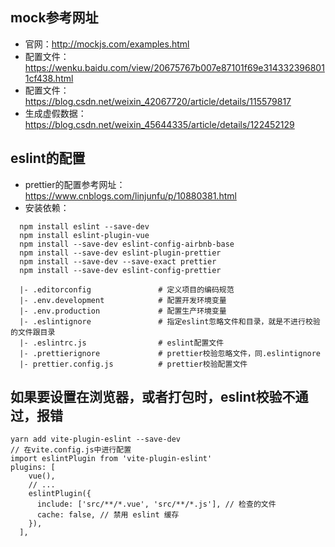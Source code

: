## mock参考网址
  - 官网：http://mockjs.com/examples.html
  - 配置文件：https://wenku.baidu.com/view/20675767b007e87101f69e3143323968011cf438.html
  - 配置文件：https://blog.csdn.net/weixin_42067720/article/details/115579817
  - 生成虚假数据：https://blog.csdn.net/weixin_45644335/article/details/122452129
## eslint的配置
  - prettier的配置参考网址：https://www.cnblogs.com/linjunfu/p/10880381.html
  - 安装依赖：
  ```
    npm install eslint --save-dev
    npm install eslint-plugin-vue
    npm install --save-dev eslint-config-airbnb-base 
    npm install --save-dev eslint-plugin-prettier
    npm install --save-dev --save-exact prettier
    npm install --save-dev eslint-config-prettier
  ```
  ```
    |- .editorconfig               # 定义项目的编码规范
    |- .env.development            # 配置开发环境变量
    |- .env.production             # 配置生产环境变量
    |- .eslintignore               # 指定eslint忽略文件和目录，就是不进行校验的文件跟目录
    |- .eslintrc.js                # eslint配置文件
    |- .prettierignore             # prettier校验忽略文件，同.eslintignore
    |- prettier.config.js          # prettier校验配置文件
  ```
## 如果要设置在浏览器，或者打包时，eslint校验不通过，报错
  ```
  yarn add vite-plugin-eslint --save-dev
  // 在vite.config.js中进行配置 
  import eslintPlugin from 'vite-plugin-eslint'
  plugins: [
      vue(),
      // ...
      eslintPlugin({
        include: ['src/**/*.vue', 'src/**/*.js'], // 检查的文件
        cache: false, // 禁用 eslint 缓存
      }),
    ],
  ```
